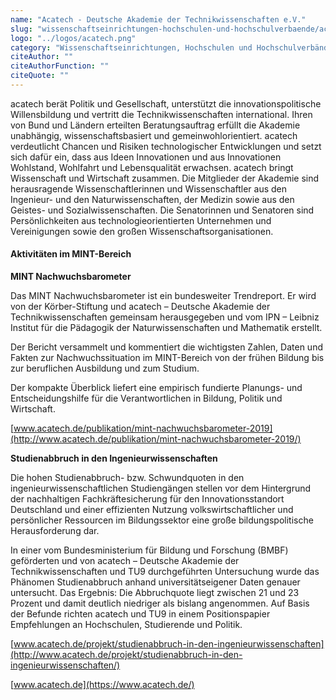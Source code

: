 ```yaml
---
name: "Acatech - Deutsche Akademie der Technikwissenschaften e.V."
slug: "wissenschaftseinrichtungen-hochschulen-und-hochschulverbaende/acatech-deutsche-akademie-der-technikwissenschaften-e-v"
logo: "../logos/acatech.png"
category: "Wissenschaftseinrichtungen, Hochschulen und Hochschulverbände"
citeAuthor: ""
citeAuthorFunction: ""
citeQuote: ""
---
```


acatech berät Politik und Gesellschaft, unterstützt die innovationspolitische Willensbildung und vertritt die Technikwissenschaften international. Ihren von Bund und Ländern erteilten Beratungsauftrag erfüllt die Akademie unabhängig, wissenschaftsbasiert und gemeinwohlorientiert. acatech verdeutlicht Chancen und Risiken technologischer Entwicklungen und setzt sich dafür ein, dass aus Ideen Innovationen und aus Innovationen Wohlstand, Wohlfahrt und Lebensqualität erwachsen. acatech bringt Wissenschaft und Wirtschaft zusammen. Die Mitglieder der Akademie sind herausragende Wissenschaftlerinnen und Wissenschaftler aus den Ingenieur- und den Naturwissenschaften, der Medizin sowie aus den Geistes- und Sozialwissenschaften. Die Senatorinnen und Senatoren sind Persönlichkeiten aus technologieorientierten Unternehmen und Vereinigungen sowie den großen Wissenschaftsorganisationen.

#### Aktivitäten im MINT-Bereich

**MINT Nachwuchsbarometer**

Das MINT Nachwuchsbarometer ist ein bundesweiter Trendreport. Er wird von der Körber-Stiftung und acatech – Deutsche Akademie der Technikwissenschaften gemeinsam herausgegeben und vom IPN – Leibniz Institut für die Pädagogik der Naturwissenschaften und Mathematik erstellt.

Der Bericht versammelt und kommentiert die wichtigsten Zahlen, Daten und Fakten zur Nachwuchssituation im MINT-Bereich von der frühen Bildung bis zur beruflichen Ausbildung und zum Studium.

Der kompakte Überblick liefert eine empirisch fundierte Planungs- und Entscheidungshilfe für die Verantwortlichen in Bildung, Politik und Wirtschaft.

[www.acatech.de/publikation/mint-nachwuchsbarometer-2019](http://www.acatech.de/publikation/mint-nachwuchsbarometer-2019/)

**Studienabbruch in den Ingenieurwissenschaften**

Die hohen Studienabbruch- bzw. Schwundquoten in den ingenieurwissenschaftlichen Studiengängen stellen vor dem Hintergrund der nachhaltigen Fachkräftesicherung für den Innovationsstandort Deutschland und einer effizienten Nutzung volkswirtschaftlicher und persönlicher Ressourcen im Bildungssektor eine große bildungspolitische Herausforderung dar.

In einer vom Bundesministerium für Bildung und Forschung (BMBF) geförderten und von acatech – Deutsche Akademie der Technikwissenschaften und TU9 durchgeführten Untersuchung wurde das Phänomen Studienabbruch anhand universitätseigener Daten genauer untersucht. Das Ergebnis: Die Abbruchquote liegt zwischen 21 und 23 Prozent und damit deutlich niedriger als bislang angenommen. Auf Basis der Befunde richten acatech und TU9 in einem Positionspapier Empfehlungen an Hochschulen, Studierende und Politik.

[www.acatech.de/projekt/studienabbruch-in-den-ingenieurwissenschaften](http://www.acatech.de/projekt/studienabbruch-in-den-ingenieurwissenschaften/)

[www.acatech.de](https://www.acatech.de/)
